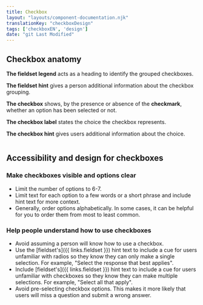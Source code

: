 ```yaml
---
title: Checkbox
layout: "layouts/component-documentation.njk"
translationKey: "checkboxDesign"
tags: ['checkboxEN', 'design']
date: "git Last Modified"
---
```


## Checkbox anatomy

**The fieldset legend** acts as a heading to identify the grouped checkboxes.

**The fieldset hint** gives a person additional information about the checkbox grouping.

**The checkbox** shows, by the presence or absence of the **checkmark**, whether an option has been selected or not.

**The checkbox label** states the choice the checkbox represents.

**The checkbox hint** gives users additional information about the choice.

<img class="b-sm b-gray p-400" src="/images/en/anatomy/gcds-checkbox-anatomy.svg" alt=""/>

## Accessibility and design for checkboxes

### Make checkboxes visible and options clear

- Limit the number of options to 6-7.
- Limit text for each option to a few words or a short phrase and include hint text for more context.
- Generally, order options alphabetically. In some cases, it can be helpful for you to order them from most to least common.

### Help people understand how to use checkboxes

- Avoid assuming a person will know how to use a checkbox.
- Use the [fieldset's]({{ links.fieldset }}) hint text to include a cue for users unfamiliar with radios so they know they can only make a single selection. For example, "Select the response that best applies".
- Include [fieldset's]({{ links.fieldset }}) hint text to include a cue for users unfamiliar with checkboxes so they know they can make multiple selections.  For example, "Select all that apply".
- Avoid pre-selecting checkbox options. This makes it more likely that users will miss a question and submit a wrong answer.
